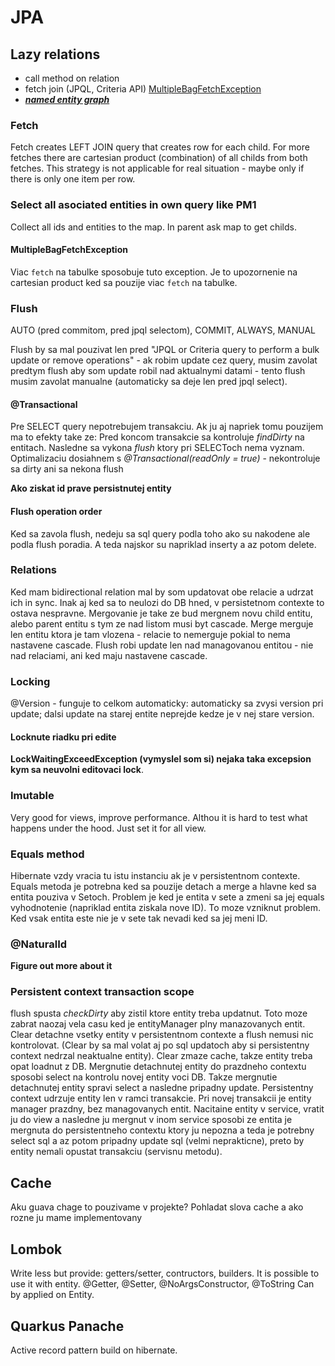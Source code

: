 # JPA

## Lazy relations

* call method on relation
* fetch join (JPQL, Criteria API) [MultipleBagFetchException](#MultipleBagFetchException)
* <u>***named entity graph***</u>

### Fetch

Fetch creates LEFT JOIN query that creates row for each child. For more fetches there are cartesian product (combination) of all childs from both fetches.
This strategy is not applicable for real situation - maybe only if there is only one item per row.

### Select all asociated entities in own query like PM1

Collect all ids and entities to the map. In parent ask map to get childs.

#### MultipleBagFetchException

Viac `fetch` na tabulke sposobuje tuto exception. Je to upozornenie na cartesian product ked sa pouzije viac `fetch` na tabulke.

### Flush

AUTO (pred commitom, pred jpql selectom), COMMIT, ALWAYS, MANUAL

Flush by sa mal pouzivat len pred "JPQL or Criteria query to perform a bulk update or remove operations" - ak robim update cez query, musim zavolat predtym flush aby som update robil nad aktualnymi datami - tento flush musim zavolat manualne (automaticky sa deje len pred jpql select).

#### @Transactional

Pre SELECT query nepotrebujem transakciu.
Ak ju aj napriek tomu pouzijem ma to efekty take ze:
Pred koncom transakcie sa kontroluje *findDirty* na entitach. Nasledne sa vykona *flush* ktory pri SELECToch nema vyznam.
Optimalizaciu dosiahnem s *@Transactional(readOnly = true)* - nekontroluje sa dirty ani sa nekona flush

**Ako ziskat id prave persistnutej entity**

#### Flush operation order

Ked sa zavola flush, nedeju sa sql query podla toho ako su nakodene ale podla flush poradia. A teda najskor su napriklad inserty a az potom delete.

### Relations

Ked mam bidirectional relation mal by som updatovat obe relacie a udrzat ich in sync.
Inak aj ked sa to neulozi do DB hned, v persistetnom contexte to ostava nespravne.
Mergovanie je take ze bud mergnem novu child entitu, alebo parent entitu s tym ze nad listom musi byt cascade.
Merge merguje len entitu ktora je tam vlozena - relacie to nemerguje pokial to nema nastavene cascade.
Flush robi update len nad managovanou entitou - nie nad relaciami, ani ked maju nastavene cascade.

### Locking

@Version - funguje to celkom automaticky: automaticky sa zvysi version pri update; dalsi update na starej entite neprejde kedze je v nej stare version.

#### Locknute riadku pri edite

**LockWaitingExceedException (vymyslel som si) nejaka taka excepsion kym sa neuvolni editovaci lock**.

### Imutable

Very good for views, improve performance. Althou it is hard to test what happens under the hood.
Just set it for all view.

### Equals method

Hibernate vzdy vracia tu istu instanciu ak je v persistentnom contexte.
Equals metoda je potrebna ked sa pouzije detach a merge a hlavne ked sa entita pouziva v Setoch.
Problem je ked je entita v sete a zmeni sa jej equals vyhodnotenie (napriklad entita ziskala nove ID). To moze vzniknut problem.
Ked vsak entita este nie je v sete tak nevadi ked sa jej meni ID.

### @NaturalId

**Figure out more about it**

### Persistent context transaction scope

flush spusta *checkDirty* aby zistil ktore entity treba updatnut. Toto moze zabrat naozaj vela casu ked je entityManager plny manazovanych entit.
Clear detachne vsetky entity v persistentnom contexte a flush nemusi nic kontrolovat. (Clear by sa mal volat aj po sql updatoch aby si persistentny context nedrzal neaktualne entity).
Clear zmaze cache, takze entity treba opat loadnut z DB.
Mergnutie detachnutej entity do prazdneho contextu sposobi select na kontrolu novej entity voci DB. Takze mergnutie detachnutej entity spravi select a nasledne pripadny update.
Persistentny context udrzuje entity len v ramci transakcie. Pri novej transakcii je entity manager prazdny, bez managovanych entit.
Nacitaine entity v service, vratit ju do view a nasledne ju mergnut v inom service sposobi ze entita je mergnuta do persistentneho contextu ktory ju nepozna a teda je potrebny select sql a az potom pripadny update sql (velmi neprakticne), preto by entity nemali opustat transakciu (servisnu metodu).

## Cache

Aku guava chage to pouzivame v projekte? Pohladat slova cache a ako rozne ju mame implementovany

## Lombok

Write less but provide: getters/setter, contructors, builders.
It is possible to use it with entity. @Getter, @Setter, @NoArgsConstructor, @ToString Can by applied on Entity.

## Quarkus Panache

Active record pattern build on hibernate.
